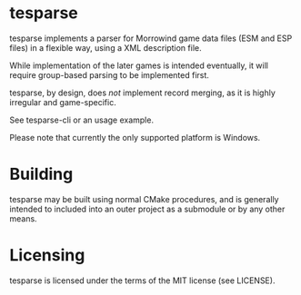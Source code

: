 # tesparse

tesparse implements a parser for Morrowind game data files (ESM and ESP files)
in a flexible way, using a XML description file. 

While implementation of the later games is intended eventually, it will require
group-based parsing to be implemented first.

tesparse, by design, does *not* implement record merging, as it is highly
irregular and game-specific.

See tesparse-cli or an usage example.

Please note that currently the only supported platform is Windows.

# Building

tesparse may be built using normal CMake procedures, and is generally
intended to included into an outer project as a submodule or by any other
means.


# Licensing

tesparse is licensed under the terms of the MIT license (see LICENSE).
